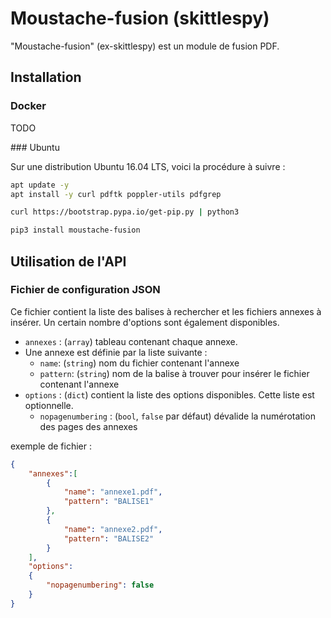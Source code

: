 # Moustache-fusion (skittlespy)

"Moustache-fusion" (ex-skittlespy) est un module de fusion PDF.

## Installation

### Docker 

TODO

### Ubuntu

Sur une distribution Ubuntu 16.04 LTS, voici la procédure à suivre :

```bash
apt update -y
apt install -y curl pdftk poppler-utils pdfgrep

curl https://bootstrap.pypa.io/get-pip.py | python3

pip3 install moustache-fusion
```

## Utilisation de l'API

### Fichier de configuration JSON

Ce fichier contient la liste des balises à rechercher et les fichiers annexes à insérer.
Un certain nombre d'options sont également disponibles.

- `annexes` : (`array`) tableau contenant chaque annexe.  
- Une annexe est définie par la liste suivante :
    - `name`: (`string`) nom du fichier contenant l'annexe
    - `pattern`: (`string`) nom de la balise à trouver pour insérer le fichier contenant l'annexe
- `options` : (`dict`) contient la liste des options disponibles. Cette liste est optionnelle.  
    - `nopagenumbering` : (`bool`, `false` par défaut) dévalide la numérotation des pages des annexes
  
exemple de fichier :
```json
{
    "annexes":[
        {
            "name": "annexe1.pdf",
            "pattern": "BALISE1"
        },
        {
            "name": "annexe2.pdf",
            "pattern": "BALISE2"
        }
    ],
    "options":
    {
        "nopagenumbering": false
    }
}
```
